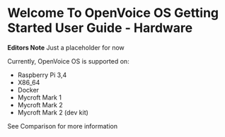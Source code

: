 # Welcome To OpenVoice OS Getting Started User Guide - Hardware
**Editors Note**
Just a placeholder for now

Currently, OpenVoice OS is supported on:

- Raspberry Pi 3,4
- X86_64
- Docker
- Mycroft Mark 1
- Mycroft Mark 2
- Mycroft Mark 2 (dev kit)

See Comparison for more information 

